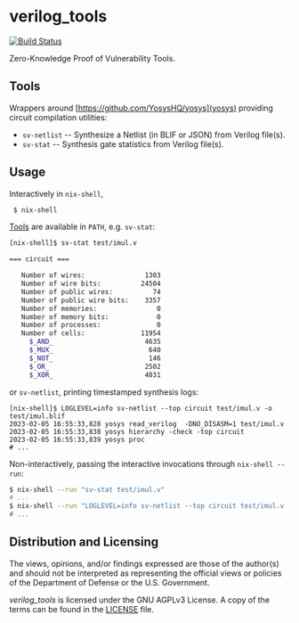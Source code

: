 # verilog_tools

[![Build Status](https://github.com/trailofbits/verilog_tools/yml/badge.svg)](https://github.com/trailofbits/sholva/actions?query=workflow%3ACI)

Zero-Knowledge Proof of Vulnerability Tools.

## Tools

Wrappers around [https://github.com/YosysHQ/yosys](yosys) providing circuit compilation utilities:

- `sv-netlist` -- Synthesize a Netlist (in BLIF or JSON) from Verilog file(s).
- `sv-stat` -- Synthesis gate statistics from Verilog file(s).

## Usage

Interactively in `nix-shell`,

```sh
 $ nix-shell
```

[Tools](#tools) are available in `PATH`, e.g. `sv-stat`:

```sh
[nix-shell]$ sv-stat test/imul.v

=== circuit ===

   Number of wires:               1303
   Number of wire bits:          24504
   Number of public wires:          74
   Number of public wire bits:    3357
   Number of memories:               0
   Number of memory bits:            0
   Number of processes:              0
   Number of cells:              11954
     $_AND_                       4635
     $_MUX_                        640
     $_NOT_                        146
     $_OR_                        2502
     $_XOR_                       4031
```

or `sv-netlist`, printing timestamped synthesis logs:

```
[nix-shell]$ LOGLEVEL=info sv-netlist --top circuit test/imul.v -o test/imul.blif
2023-02-05 16:55:33,828 yosys read_verilog  -DNO_DISASM=1 test/imul.v
2023-02-05 16:55:33,838 yosys hierarchy -check -top circuit
2023-02-05 16:55:33,839 yosys proc
# ...
```

Non-interactively, passing the interactive invocations through `nix-shell --run`:

```sh
$ nix-shell --run "sv-stat test/imul.v"
# ...
$ nix-shell --run "LOGLEVEL=info sv-netlist --top circuit test/imul.v -o test/imul.bli'
# ...
```

## Distribution and Licensing

The views, opinions, and/or findings expressed are those of the author(s) and
should not be interpreted as representing the official views or policies of the
Department of Defense or the U.S. Government.

_verilog_tools_ is licensed under the GNU AGPLv3 License. A copy of the terms can
be found in the [LICENSE](./LICENSE) file.
